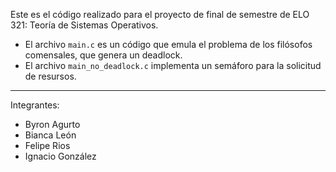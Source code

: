 Este es el código realizado para el proyecto de final de semestre de ELO 321: Teoría de Sistemas Operativos.

- El archivo `main.c` es un código que emula el problema de los filósofos comensales, que genera un deadlock.
- El archivo `main_no_deadlock.c` implementa un semáforo para la solicitud de resursos.

---

Integrantes:

- Byron Agurto
- Bianca León
- Felipe Rios
- Ignacio González
